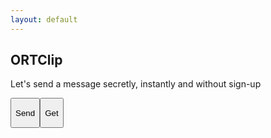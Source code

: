 ```yaml
---
layout: default
---
```

<section id="welcome_screen" class="expand">
  <div class="flex">
    <div class="flex-body">
      <div class="flex-table-wrapper">
        <div class="flex-table-cell">
          <h1 class="logo">ORTClip</h1>
          <p>Let's send a message secretly, instantly and without sign-up</p>
        </div>
      </div>
    </div>
    <div class="flex-menu">
      <div class="flex-menu-2">
        <button class="#edit_screen">
          <div class="table-wrapper">
            <div class="table-cell-wrapper">
                <i class="fa fa-upload"></i>
                <p>Send</p>
            </div>
          </div>
        </button><button class="#scan_screen">
          <div class="table-wrapper">
            <div class="table-cell-wrapper">
                <i class="fa fa-download"></i>
                <p>Get</p>
            </div>
          </div>
        </button>
      </div>
    </div>
  </div>
</section>

<section id="edit_screen" class="expand" style="display:none;">
  <div class="flex">
    <div class="flex-body">
      <div class="flex-table-wrapper">
        <div class="flex-table-cell">
          <textarea id="textarea_request_message"></textarea>
          <textarea style="display: none;" id="hidden_hash"></textarea>
        </div>
      </div>
    </div>
    <div class="flex-menu">
      <div class="flex-menu-2">
        <button class="#wait_screen">
          <div class="table-wrapper">
            <div class="table-cell-wrapper">
              <i class="fa fa-send"></i>
              <p>Send</p>
            </div>
          </div>
        </button><button class="clearMessage">
          <div class="table-wrapper">
            <div class="table-cell-wrapper">
              <i class="fa fa-eraser"></i>
              <p>Clear</p>
            </div>
          </div>
        </button>
      </div>
    </div>
  </div>
</section>

<section id="wait_screen" class="expand" style="display:none;">
  <div class="flex">
    <div class="flex-body">
      <div class="flex-table-wrapper">
        <div class="flex-table-cell">
          <h1>
            Please wait.
          </h1>
          <i id="waiting" class="fa fa-spinner fa-pulse"></i>
        </div>
      </div>
    </div>
  </div>
</section>

<section id="send_screen" class="expand" style="display:none;">
  <div class="flex">
    <div class="flex-body">
      <div class="flex-table-wrapper">
        <div class="flex-table-cell">
          <h1>Your code:</h1>
          <div id="qrcode">
            <div id="image_qrcode"></div>
          </div>
          <textarea id="textarea_qrcode" rows="1"></textarea>
        </div>
      </div>
    </div>
    <div class="flex-menu">
      <div class="flex-menu-1">
        <button class="copy">
          <div class="table-wrapper">
            <div class="table-cell-wrapper">
              <i class="fa fa-clipboard"></i>
              Copy
            </div>
          </div>
        </button>
      </div>
    </div>
  </div>
</section>

<section id="scan_screen" class="expand" style="display:none;">
  <div class="flex">
    <div class="flex-body">
      <div class="flex-table-wrapper">
        <div class="flex-table-cell">
          <h1>Scan code:</h1>
          <textarea id="textarea_code" rows="1"></textarea>
        </div>
      </div>
    </div>
    <div class="flex-menu">
      <div class="flex-menu-1">
        <button class="#wait_screen">
          <div class="table-wrapper">
            <div class="table-cell-wrapper">
              <i class="fa fa-clipboard"></i>
              <p>Scan</p>
            </div>
          </div>
        </button>
      </div>
    </div>
  </div>
</section>

<section id="get_screen" class="expand" style="display:none;">
  <div class="flex">
    <div class="flex-body">
      <div class="flex-table-wrapper">
        <div class="flex-table-cell">
          <textarea id="textarea_response_message"></textarea>
        </div>
      </div>
    </div>
    <div class="flex-menu">
      <div class="flex-menu-1">
        <button class="copy">
          <div class="table-wrapper">
            <div class="table-cell-wrapper">
              <span>
                <i class="fa fa-clipboard"></i>
                <p>Copy</p>
              </span>
            </div>
          </div>
        </button>
      </div>
    </div>
  </div>
</section>

<section id="error_screen" class="expand" style="display:none;">
  <div class="flex">
    <div class="flex-body">
      <div class="flex-table-wrapper">
        <div class="flex-table-cell">
          <h1>
            Ooops!
          </h1>
          <p>Sorry, a technical problem occurred.</p>
          <p>The error message is below:</p>
          <textarea id="textarea_error" readonly></textarea>
        </div>
      </div>
    </div>
  </div>
</section>
